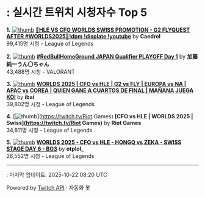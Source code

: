 # : 실시간 트위치 시청자수 Top 5

**1.** [![thumb](https://static-cdn.jtvnw.net/previews-ttv/live_user_caedrel-320x180.jpg)](https://twitch.tv/Caedrel)
**[🔴HLE VS CFO WORLDS SWISS PROMOTION - G2 FLYQUEST AFTER #WORLDS2025🔴!dpm !displate !youtube](https://twitch.tv/Caedrel)** by **Caedrel**<br>99,415명 시청  - League of Legends

**2.** [![thumb](https://static-cdn.jtvnw.net/previews-ttv/live_user_kato_junichi0817-320x180.jpg)](https://twitch.tv/加藤純一うん〇ちゃん)
**[#RedBullHomeGround JAPAN Qualifier PLAYOFF Day 1](https://twitch.tv/加藤純一うん〇ちゃん)** by **加藤純一うん〇ちゃん**<br>43,488명 시청  - VALORANT

**3.** [![thumb](https://static-cdn.jtvnw.net/previews-ttv/live_user_ibai-320x180.jpg)](https://twitch.tv/ibai)
**[WORLDS 2025 | CFO vs HLE | G2 vs FLY | EUROPA vs NA | APAC vs COREA | QUIEN GANE A CUARTOS DE FINAL | MAÑANA JUEGA KOI](https://twitch.tv/ibai)** by **ibai**<br>39,802명 시청  - League of Legends

**4.** [![thumb](https://static-cdn.jtvnw.net/previews-ttv/live_user_riotgames-320x180.jpg)](https://twitch.tv/Riot Games)
**[CFO vs HLE | WORLDS 2025 | Swiss](https://twitch.tv/Riot Games)** by **Riot Games**<br>34,811명 시청  - League of Legends

**5.** [![thumb](https://static-cdn.jtvnw.net/previews-ttv/live_user_otplol_-320x180.jpg)](https://twitch.tv/otplol_)
**[WORLDS 2025 - CFO vs HLE - HONGQ vs ZEKA - SWISS STAGE DAY 6 - BO3](https://twitch.tv/otplol_)** by **otplol_**<br>26,552명 시청  - League of Legends


---
: 마지막 업데이트: 2025-10-22 08:20 UTC

Powered by [Twitch API](https://dev.twitch.tv/docs/api/reference) · 자동화 봇